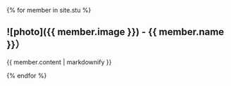 {% for member in site.stu %}
  <h2> ![photo]({{ member.image }}) - {{ member.name }}）</h2>
    <p> {{ member.content | markdownify }}</p>
{% endfor %}
